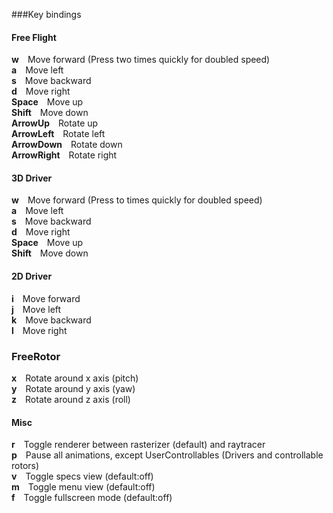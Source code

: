###Key bindings
#### Free Flight
**w**&emsp;Move forward (Press two times quickly for doubled speed)<br>
**a**&emsp;Move left<br>
**s**&emsp;Move backward<br>
**d**&emsp;Move right<Br>
**Space**&emsp;Move up<br>
**Shift**&emsp;Move down<br>
**ArrowUp**&emsp;Rotate up<br>
**ArrowLeft**&emsp;Rotate left<br>
**ArrowDown**&emsp;Rotate down<br>
**ArrowRight**&emsp;Rotate right

#### 3D Driver
**w**&emsp;Move forward (Press to times quickly for doubled speed)<br>
**a**&emsp;Move left<br>
**s**&emsp;Move backward<br>
**d**&emsp;Move right<Br>
**Space**&emsp;Move up<br>
**Shift**&emsp;Move down

#### 2D Driver
**i**&emsp;Move forward<br>
**j**&emsp;Move left<br>
**k**&emsp;Move backward<br>
**l**&emsp;Move right

### FreeRotor
**x**&emsp;Rotate around x axis (pitch)<br>
**y**&emsp;Rotate around y axis (yaw)<br>
**z**&emsp;Rotate around z axis (roll)

#### Misc
**r**&emsp;Toggle renderer between rasterizer (default) and raytracer<br>
**p**&emsp;Pause all animations, except UserControllables (Drivers and controllable rotors)<br>
**v**&emsp;Toggle specs view (default:off)<br>
**m**&emsp;Toggle menu view (default:off)<br>
**f**&emsp;Toggle fullscreen mode (default:off)
